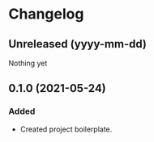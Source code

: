 # Changelog

## Unreleased (yyyy-mm-dd)

Nothing yet

## 0.1.0 (2021-05-24)

### Added

* Created project boilerplate.
